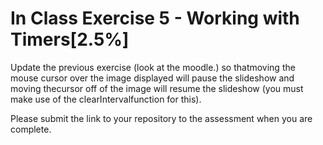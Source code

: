 # In Class Exercise 5 - Working with Timers[2.5%]

Update the previous exercise (look at the moodle.) so thatmoving the mouse cursor over the image displayed will pause the slideshow and moving thecursor off of the image will resume the slideshow (you must make use of the clearIntervalfunction for this).

Please submit the link to your repository to the assessment when you are complete.
